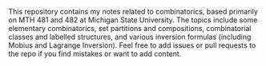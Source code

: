 This repository contains my notes related to combinatorics, based primarily on MTH 481 and 482 at Michigan State University. The topics include some elementary combinatorics, set partitions and compositions, combinatorial classes and labelled structures, and various inversion formulas (including Mobius and Lagrange Inversion). Feel free to add issues or pull requests to the repo if you find mistakes or want to add content.
